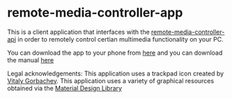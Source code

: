 # remote-media-controller-app

This is a client application that interfaces with the [remote-media-controller-api](https://github.com/bdemg/remote-media-controller-api) in order to remotely control certian multimedia functionality on your PC.

You can download the app to your phone from [here](https://play.google.com/store/apps/details?id=controller.media.com.jorge.remote_media_controller) and you can download the manual [here](https://docs.google.com/document/d/1pn7QGjdb0cUkuseLzTb30DElYQvhMaNu6_pGa0Xbf5o/edit?usp=sharing)

Legal acknowledgements:
This application uses a trackpad icon created by [Vitaly Gorbachev](https://www.flaticon.com/authors/vitaly-gorbachev).
This application uses a variety of graphical resources obtained via the [Material Design Library](https://material.io/resources/icons/?style=baseline)
